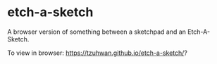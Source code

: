 # etch-a-sketch
A browser version of something between a sketchpad and an Etch-A-Sketch.

To view in browser: https://tzuhwan.github.io/etch-a-sketch/?


